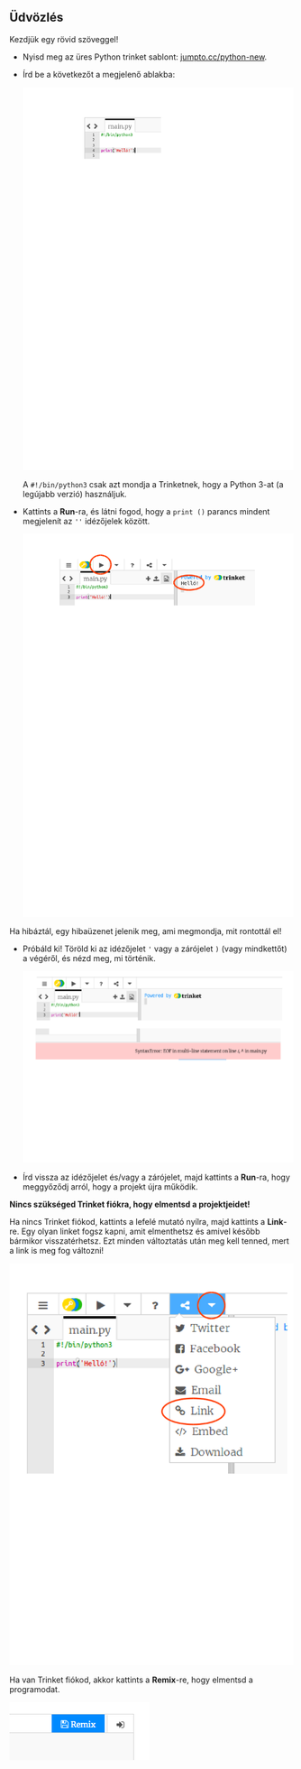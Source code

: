## Üdvözlés

Kezdjük egy rövid szöveggel!

+ Nyisd meg az üres Python trinket sablont: <a href="http://jumpto.cc/python-new" target="_blank">jumpto.cc/python-new</a>.

+ Írd be a következőt a megjelenő ablakba:
    
    ![képernyőkép](images/me-hi.png)
    
    A `#!/bin/python3` csak azt mondja a Trinketnek, hogy a Python 3-at (a legújabb verzió) használjuk.

+ Kattints a **Run**-ra, és látni fogod, hogy a `print ()` parancs mindent megjelenít az `''` idézőjelek között.
    
    ![képernyőkép](images/me-hi-test.png)

Ha hibáztál, egy hibaüzenet jelenik meg, ami megmondja, mit rontottál el!

+ Próbáld ki! Töröld ki az idézőjelet `'` vagy a zárójelet `)` (vagy mindkettőt) a végéről, és nézd meg, mi történik.
    
    ![képernyőkép](images/me-syntax.png)

+ Írd vissza az idézőjelet és/vagy a zárójelet, majd kattints a **Run**-ra, hogy meggyőződj arról, hogy a projekt újra működik.

**Nincs szükséged Trinket fiókra, hogy elmentsd a projektjeidet!**

Ha nincs Trinket fiókod, kattints a lefelé mutató nyílra, majd kattints a **Link**-re. Egy olyan linket fogsz kapni, amit elmenthetsz és amivel később bármikor visszatérhetsz. Ezt minden változtatás után meg kell tenned, mert a link is meg fog változni!

![képernyőkép](images/me-link.png)

Ha van Trinket fiókod, akkor kattints a **Remix**-re, hogy elmentsd a programodat.

![képernyőkép](images/me-remix.png)